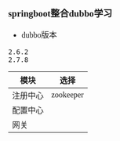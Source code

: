 <font face="Simsun" size=3>

### springboot整合dubbo学习

- dubbo版本
~~~
2.6.2
2.7.8
~~~


模块 | 选择
---|---
注册中心 | zookeeper
配置中心 | 
网关 |

</font>